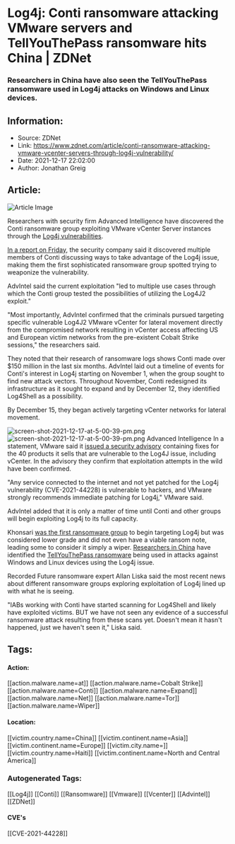 # Log4j: Conti ransomware attacking VMware servers and TellYouThePass ransomware hits China | ZDNet
### Researchers in China have also seen the TellYouThePass ransomware used in Log4j attacks on Windows and Linux devices.

## Information:
+ Source: ZDNet
+ Link: https://www.zdnet.com/article/conti-ransomware-attacking-vmware-vcenter-servers-through-log4j-vulnerability/
+ Date: 2021-12-17 22:02:00
+ Author: Jonathan Greig


## Article:
![Article Image](https://www.zdnet.com/a/img/resize/db60ad801c417f566c17630f64e0e522bbce4898/2021/10/08/1e247fda-8c74-432b-8391-a72087df013e/vmware.jpg?width=770&height=578&fit=crop&auto=webp)

Researchers with security firm Advanced Intelligence have discovered the Conti ransomware group exploiting VMware vCenter Server instances through the [Log4j vulnerabilities](https://www.zdnet.com/article/log4j-zero-day-flaw-what-you-need-to-know-and-how-to-protect-yourself/). 

[In a report on Friday](https://www.advintel.io/post/ransomware-advisory-log4shell-exploitation-for-initial-access-lateral-movement), the security company said it discovered multiple members of Conti discussing ways to take advantage of the Log4j issue, making them the first sophisticated ransomware group spotted trying to weaponize the vulnerability. 

AdvIntel said the current exploitation "led to multiple use cases through which the Conti group tested the possibilities of utilizing the Log4J2 exploit." 

"Most importantly, AdvIntel confirmed that the criminals pursued targeting specific vulnerable Log4J2 VMware vCenter for lateral movement directly from the compromised network resulting in vCenter access affecting US and European victim networks from the pre-existent Cobalt Strike sessions," the researchers said. 

They noted that their research of ransomware logs shows Conti made over $150 million in the last six months. AdvIntel laid out a timeline of events for Conti's interest in Log4j starting on November 1, when the group sought to find new attack vectors. Throughout November, Conti redesigned its infrastructure as it sought to expand and by December 12, they identified Log4Shell as a possibility. 

By December 15, they began actively targeting vCenter networks for lateral movement. 

![screen-shot-2021-12-17-at-5-00-39-pm.png]()![screen-shot-2021-12-17-at-5-00-39-pm.png](https://www.zdnet.com/a/img/resize/5c3974eed9901f08c0e0f11a36cd792dbbb75ed4/2021/12/17/ec81a40d-8c5b-482f-95a4-3807e152cfa2/screen-shot-2021-12-17-at-5-00-39-pm.png?width=470&fit=bounds&auto=webp)
 Advanced Intelligence
 In a statement, VMware said it [issued a security advisory](https://www.vmware.com/security/advisories/VMSA-2021-0028.html) containing fixes for the 40 products it sells that are vulnerable to the Log4J issue, including vCenter. In the advisory they confirm that exploitation attempts in the wild have been confirmed. 






"Any service connected to the internet and not yet patched for the Log4j vulnerability (CVE-2021-44228) is vulnerable to hackers, and VMware strongly recommends immediate patching for Log4j," VMware said.

AdvIntel added that it is only a matter of time until Conti and other groups will begin exploiting Log4j to its full capacity. 

Khonsari [was the first ransomware group](https://www.zdnet.com/article/khonsari-ransomware-iranian-group-nemesis-kitten-seen-exploiting-log4j/) to begin targeting Log4j but was considered lower grade and did not even have a viable ransom note, leading some to consider it simply a wiper. [Researchers in China](https://www.secpulse.com/archives/171335.html) have identified the [TellYouThePass ransomware](https://www.curatedintel.org/2021/12/tellyouthepass-ransomware-via-log4shell.html) being used in attacks against Windows and Linux devices using the Log4j issue. 

Recorded Future ransomware expert Allan Liska said the most recent news about different ransomware groups exploring exploitation of Log4j lined up with what he is seeing.

"IABs working with Conti have started scanning for Log4Shell and likely have exploited victims. BUT we have not seen any evidence of a successful ransomware attack resulting from these scans yet. Doesn't mean it hasn't happened, just we haven't seen it," Liska said. 





## Tags:

#### Action:
[[action.malware.name=at]] [[action.malware.name=Cobalt Strike]] [[action.malware.name=Conti]] [[action.malware.name=Expand]] [[action.malware.name=Net]] [[action.malware.name=Tor]] [[action.malware.name=Wiper]]

#### Location:
[[victim.country.name=China]] [[victim.continent.name=Asia]] [[victim.continent.name=Europe]] [[victim.city.name=]] [[victim.country.name=Haiti]] [[victim.continent.name=North and Central America]]

### Autogenerated Tags:
[[Log4j]] [[Conti]] [[Ransomware]] [[Vmware]] [[Vcenter]] [[Advintel]] [[ZDNet]]
#### CVE's
[[CVE-2021-44228]]

